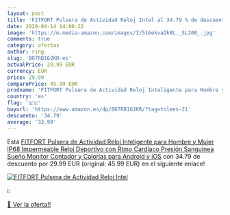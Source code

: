 ```yaml
---
layout: post
title: 'FITFORT Pulsera de Actividad Reloj Intel al 34.79 % de descuento'
date: 2020-04-14 14:06:22
image: 'https://m.media-amazon.com/images/I/516ekvaDk8L._SL200_.jpg'
comments: true
category: ofertas
author: ring
slug: 'B07RB16JKR-es'
actualPrice: 29.99 EUR
currency: EUR
price: 29.99
comparePrice: 45.99 EUR
prodname: 'FITFORT Pulsera de Actividad Reloj Inteligente para Hombre y Mujer  IP68 Impermeable Reloj Deportivo con Rtmo Cardíaco  Presión Sanguínea  Sueño Monitor  Contador y Calorías para Android y iOS'
country: 'es'
flag: '🇪🇸'
buyurl: 'https://www.amazon.es/dp/B07RB16JKR/?tag=tolees-21'
descuento: '34.79'
average: '33.99'
---
```


Está [FITFORT Pulsera de Actividad Reloj Inteligente para Hombre y Mujer  IP68 Impermeable Reloj Deportivo con Rtmo Cardíaco  Presión Sanguínea  Sueño Monitor  Contador y Calorías para Android y iOS](https://www.amazon.es/dp/B07RB16JKR/?tag=tolees-21) con 34.79 de descuento por 29.99 EUR (original: 45.99 EUR) en el siguiente enlace!

[![FITFORT Pulsera de Actividad Reloj Intel](https://m.media-amazon.com/images/I/516ekvaDk8L._SL200_.jpg)](https://www.amazon.es/dp/B07RB16JKR/?tag=tolees-21)

ℹ️:


[🛒 Ver la oferta!!](https://www.amazon.es/dp/B07RB16JKR/?tag=tolees-21)
